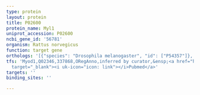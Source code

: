 ```yaml
---
type: protein
layout: protein
title: P02600
protein_name: Myl1
uniprot_accession: P02600
ncbi_gene_id: '56781'
organism: Rattus norvegicus
function: target gene
orthologs: '[{"species": "Drosophila melanogaster", "id": ["P54357"]}, {"species": "Homo sapiens", "id": ["P05976"]}, {"species": "Mus musculus", "id": ["<a href=\"/protein/p05977\">P05977</a>"]}, {"species": "Saccharomyces cerevisiae", "id": ["P53141"]}]'
tfs: 'Myod1,Q02346,337868,ORegAnno,inferred by curator,&ensp;<a href="https://www.ncbi.nlm.nih.gov/pubmed/?term=26578589%5Buid%5D+OR+1847512%5Buid%5D"
  target="_blank"><i uk-icon="icon: link"></i>Pubmed</a>'
targets: ''
binding_sites: ''

---
```

